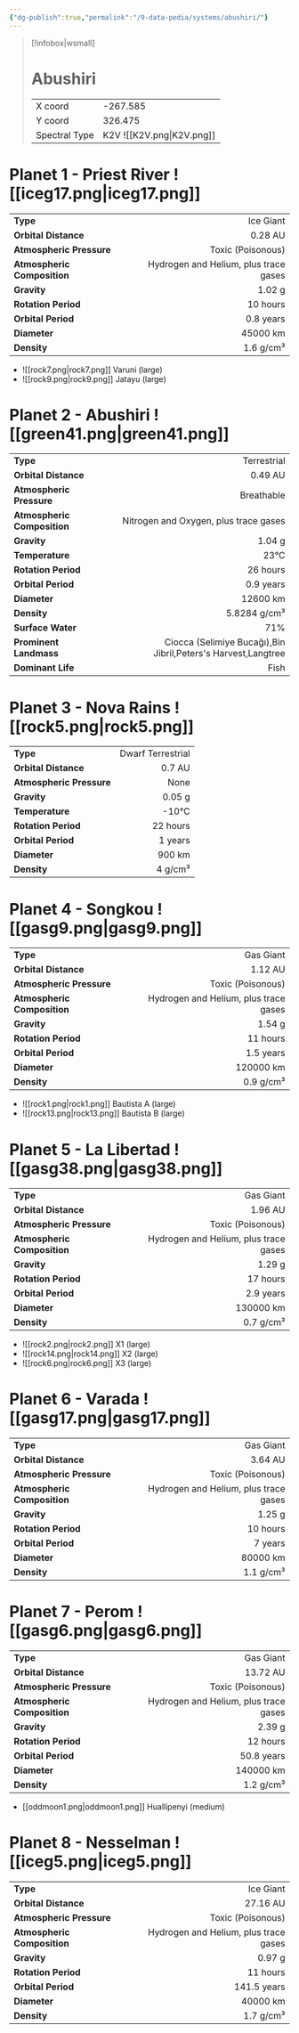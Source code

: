 ```yaml
---
{"dg-publish":true,"permalink":"/9-data-pedia/systems/abushiri/"}
---
```


> [!infobox|wsmall]
> # Abushiri
> | | |
> | - | - |
> | X coord | -267.585 |
> | Y coord| 326.475 |
> | Spectral Type | K2V ![[K2V.png\|K2V.png]] |

# Planet 1 - Priest River ![[iceg17.png\|iceg17.png]]
|                             |                           |
| --------------------------- | -------------------------:|
| **Type**                    |             Ice Giant |
| **Orbital Distance**        |   0.28 AU |
| **Atmospheric Pressure**    |       Toxic (Poisonous) |
| **Atmospheric Composition** |      Hydrogen and Helium, plus trace gases |
| **Gravity**                 |        1.02 g |
| **Rotation Period**         |  10 hours |
| **Orbital Period** | 0.8 years |
| **Diameter**                |      45000 km | 
| **Density**                 |    1.6 g/cm³ |



- ![[rock7.png\|rock7.png]] Varuni (large)
- ![[rock9.png\|rock9.png]] Jatayu (large)


# Planet 2 - Abushiri ![[green41.png\|green41.png]]
|                             |                           |
| --------------------------- | -------------------------:|
| **Type**                    |             Terrestrial |
| **Orbital Distance**        |   0.49 AU |
| **Atmospheric Pressure**    |       Breathable |
| **Atmospheric Composition** |      Nitrogen and Oxygen, plus trace gases |
| **Gravity**                 |        1.04 g |
| **Temperature**             |    23°C |
| **Rotation Period**         |  26 hours |
| **Orbital Period** | 0.9 years |
| **Diameter**                |      12600 km | 
| **Density**                 |    5.8284 g/cm³ |
| **Surface Water**           |           71% | 
| **Prominent Landmass**      |         Ciocca (Selimiye Bucağı),Bin Jibril,Peters's Harvest,Langtree | 
| **Dominant Life**           |         Fish |





# Planet 3 - Nova Rains ![[rock5.png\|rock5.png]]
|                             |                           |
| --------------------------- | -------------------------:|
| **Type**                    |             Dwarf Terrestrial |
| **Orbital Distance**        |   0.7 AU |
| **Atmospheric Pressure**    |       None |
| **Gravity**                 |        0.05 g |
| **Temperature**             |    -10°C |
| **Rotation Period**         |  22 hours |
| **Orbital Period** | 1 years |
| **Diameter**                |      900 km | 
| **Density**                 |    4 g/cm³ |





# Planet 4 - Songkou ![[gasg9.png\|gasg9.png]]
|                             |                           |
| --------------------------- | -------------------------:|
| **Type**                    |             Gas Giant |
| **Orbital Distance**        |   1.12 AU |
| **Atmospheric Pressure**    |       Toxic (Poisonous) |
| **Atmospheric Composition** |      Hydrogen and Helium, plus trace gases |
| **Gravity**                 |        1.54 g |
| **Rotation Period**         |  11 hours |
| **Orbital Period** | 1.5 years |
| **Diameter**                |      120000 km | 
| **Density**                 |    0.9 g/cm³ |



- ![[rock1.png\|rock1.png]] Bautista A (large)
- ![[rock13.png\|rock13.png]] Bautista B (large)


# Planet 5 - La Libertad ![[gasg38.png\|gasg38.png]]
|                             |                           |
| --------------------------- | -------------------------:|
| **Type**                    |             Gas Giant |
| **Orbital Distance**        |   1.96 AU |
| **Atmospheric Pressure**    |       Toxic (Poisonous) |
| **Atmospheric Composition** |      Hydrogen and Helium, plus trace gases |
| **Gravity**                 |        1.29 g |
| **Rotation Period**         |  17 hours |
| **Orbital Period** | 2.9 years |
| **Diameter**                |      130000 km | 
| **Density**                 |    0.7 g/cm³ |



- ![[rock2.png\|rock2.png]] X1 (large)
- ![[rock14.png\|rock14.png]] X2 (large)
- ![[rock6.png\|rock6.png]] X3 (large)


# Planet 6 - Varada ![[gasg17.png\|gasg17.png]]
|                             |                           |
| --------------------------- | -------------------------:|
| **Type**                    |             Gas Giant |
| **Orbital Distance**        |   3.64 AU |
| **Atmospheric Pressure**    |       Toxic (Poisonous) |
| **Atmospheric Composition** |      Hydrogen and Helium, plus trace gases |
| **Gravity**                 |        1.25 g |
| **Rotation Period**         |  10 hours |
| **Orbital Period** | 7 years |
| **Diameter**                |      80000 km | 
| **Density**                 |    1.1 g/cm³ |





# Planet 7 - Perom ![[gasg6.png\|gasg6.png]]
|                             |                           |
| --------------------------- | -------------------------:|
| **Type**                    |             Gas Giant |
| **Orbital Distance**        |   13.72 AU |
| **Atmospheric Pressure**    |       Toxic (Poisonous) |
| **Atmospheric Composition** |      Hydrogen and Helium, plus trace gases |
| **Gravity**                 |        2.39 g |
| **Rotation Period**         |  12 hours |
| **Orbital Period** | 50.8 years |
| **Diameter**                |      140000 km | 
| **Density**                 |    1.2 g/cm³ |



- [[oddmoon1.png\|oddmoon1.png]] Huallipenyi (medium)

# Planet 8 - Nesselman ![[iceg5.png\|iceg5.png]]
|                             |                           |
| --------------------------- | -------------------------:|
| **Type**                    |             Ice Giant |
| **Orbital Distance**        |   27.16 AU |
| **Atmospheric Pressure**    |       Toxic (Poisonous) |
| **Atmospheric Composition** |      Hydrogen and Helium, plus trace gases |
| **Gravity**                 |        0.97 g |
| **Rotation Period**         |  11 hours |
| **Orbital Period** | 141.5 years |
| **Diameter**                |      40000 km | 
| **Density**                 |    1.7 g/cm³ |





